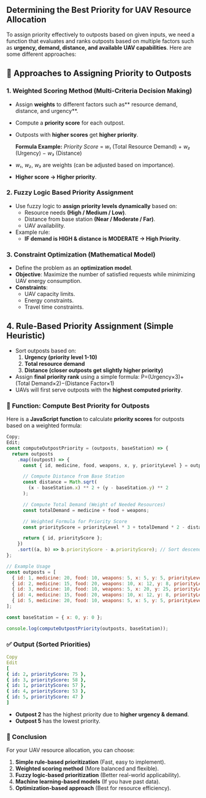 ## Determining the Best Priority for UAV Resource Allocation

To assign priority effectively to outposts based on given inputs, we need a function that evaluates and ranks outposts based on multiple factors such as **urgency, demand, distance, and available UAV capabilities**. Here are some different approaches:

## 🔹 Approaches to Assigning Priority to Outposts

### 1. Weighted Scoring Method (Multi-Criteria Decision Making)

- Assign **weights** to different factors such as** resource demand, distance, and urgency**.
- Compute a **priority score** for each outpost.
- Outposts with **higher scores** get **higher priority**.

  **Formula Example:**
  _Priority Score_ = _w₁_ (Total Resource Demand) + _w₂_ (Urgency) − _w₃_ (Distance)

- _w₁_, _w₂_, _w₃_ are weights (can be adjusted based on importance).
- **Higher score → Higher priority**.

### 2. Fuzzy Logic Based Priority Assignment

- Use fuzzy logic to **assign priority levels dynamically** based on:
    - Resource needs **(High / Medium / Low)**.
    - Distance from base station **(Near / Moderate / Far)**.
    - UAV availability.
- Example rule:
    - **IF demand is HIGH & distance is MODERATE → High Priority**.

### 3. Constraint Optimization (Mathematical Model)

- Define the problem as an **optimization model**.
- **Objective**: Maximize the number of satisfied requests while minimizing UAV energy consumption.
- **Constraints**:
    - UAV capacity limits.
    - Energy constraints.
    - Travel time constraints.

## 4. Rule-Based Priority Assignment (Simple Heuristic)

- Sort outposts based on:
  1. **Urgency (priority level 1-10)**
  2. **Total resource demand**
  3. **Distance (closer outposts get slightly higher priority)**
- Assign **final priority rank** using a simple formula:
  P=(Urgency×3)+(Total Demand×2)−(Distance Factor×1)
- UAVs will first serve outposts with the **highest computed priority**.

### 🔹 Function: Compute Best Priority for Outposts

Here is a **JavaScript function** to calculate **priority scores** for outposts based on a weighted formula:

```javascript
Copy;
Edit;
const computeOutpostPriority = (outposts, baseStation) => {
  return outposts
    .map((outpost) => {
      const { id, medicine, food, weapons, x, y, priorityLevel } = outpost;

      // Compute Distance from Base Station
      const distance = Math.sqrt(
        (x - baseStation.x) ** 2 + (y - baseStation.y) ** 2
      );

      // Compute Total Demand (Weight of Needed Resources)
      const totalDemand = medicine + food + weapons;

      // Weighted Formula for Priority Score
      const priorityScore = priorityLevel * 3 + totalDemand * 2 - distance * 1;

      return { id, priorityScore };
    })
    .sort((a, b) => b.priorityScore - a.priorityScore); // Sort descending by priority
};

// Example Usage
const outposts = [
  { id: 1, medicine: 20, food: 10, weapons: 5, x: 5, y: 5, priorityLevel: 3 },
  { id: 2, medicine: 15, food: 20, weapons: 10, x: 12, y: 8, priorityLevel: 5 },
  { id: 3, medicine: 10, food: 10, weapons: 5, x: 20, y: 25, priorityLevel: 4 },
  { id: 4, medicine: 15, food: 20, weapons: 10, x: 12, y: 8, priorityLevel: 2 },
  { id: 5, medicine: 20, food: 10, weapons: 5, x: 5, y: 5, priorityLevel: 2 },
];

const baseStation = { x: 0, y: 0 };

console.log(computeOutpostPriority(outposts, baseStation));
```

### ✅ Output (Sorted Priorities)

```yaml
Copy
Edit
[
{ id: 2, priorityScore: 75 },
{ id: 3, priorityScore: 58 },
{ id: 1, priorityScore: 57 },
{ id: 4, priorityScore: 53 },
{ id: 5, priorityScore: 47 }
]
```

- **Outpost 2** has the highest priority due to **higher urgency & demand**.
- **Outpost 5** has the lowest priority.

### 🔹 Conclusion

For your UAV resource allocation, you can choose:

1. **Simple rule-based prioritization** (Fast, easy to implement).
2. **Weighted scoring method** (More balanced and flexible).
3. **Fuzzy logic-based prioritization** (Better real-world applicability).
4. **Machine learning-based models** (If you have past data).
5. **Optimization-based approach** (Best for resource efficiency).
